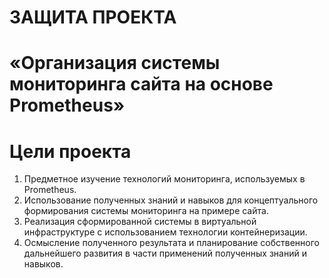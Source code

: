 # ЗАЩИТА ПРОЕКТА
# «Организация системы мониторинга сайта на основе Prometheus»

# Цели проекта

 1. Предметное изучение технологий мониторинга, используемых в Prometheus.
 2. Использование полученных знаний и навыков для концептуального формирования системы мониторинга на примере сайта.
 3. Реализация сформированной системы в виртуальной инфраструктуре с использованием технологии контейнеризации.
 4. Осмысление полученного результата и планирование собственного дальнейшего развития в части применений полученных знаний и навыков.
